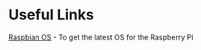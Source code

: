 # Useful Links

[Raspbian OS](https://www.raspberrypi.org/downloads/raspbian/) - To get the latest OS for the Raspberry Pi
